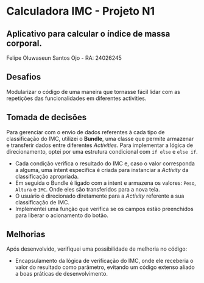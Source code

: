 # Calculadora IMC - Projeto N1

## Aplicativo para calcular o índice de massa corporal.

Felipe Oluwaseun Santos Ojo - RA: 24026245

## Desafios

Modularizar o código de uma maneira que tornasse fácil lidar com as repetições das funcionalidades em diferentes activities.

## Tomada de decisões

Para gerenciar com o envio de dados referentes à cada tipo de classificação do IMC, utilizei o **Bundle**, uma classe que permite armazenar e transferir dados entre diferentes *Activities*. Para implementar a lógica de direcionamento, optei por uma estrutura condicional com `if else` e `else if`.

- Cada condição verifica o resultado do IMC e, caso o valor corresponda a alguma, uma intent especifica é criada para instanciar a *Activity* da classificação apropriada.
- Em seguida o Bundle é ligado com a intent e armazena os valores: `Peso`, `Altura` e `IMC`. Onde eles são transferidos para a nova tela.
- O usuário é direcionado diretamente para a *Activity* referente a sua classificação de IMC. 
- Implementei uma função que verifica se os campos estão preenchidos para liberar o acionamento do botão.

## Melhorias

Após desenvolvido, verifiquei uma possibilidade de melhoria no código:
- Encapsulamento da lógica de verificação do IMC, onde ele receberia o valor do resultado como parâmetro, evitando um código extenso aliado a boas práticas de desenvolvimento.



